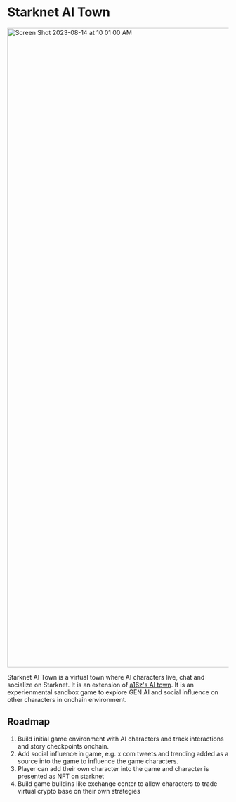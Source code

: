# Starknet AI Town

<img width="1454" alt="Screen Shot 2023-08-14 at 10 01 00 AM" src="https://github.com/a16z-infra/ai-town/assets/3489963/a4c91f17-23ed-47ec-8c4e-9f9a8505057d">

Starknet AI Town is a virtual town where AI characters live, chat and socialize on Starknet. It is an extension of [a16z's AI town](https://github.com/a16z-infra/ai-town). It is an experienmental sandbox game to explore GEN AI and social influence on other characters in onchain environment.

## Roadmap

1. Build initial game environment with AI characters and track interactions and story checkpoints onchain.
2. Add social influence in game, e.g. x.com tweets and trending added as a source into the game to influence the game characters.
3. Player can add their own character into the game and character is presented as NFT on starknet
4. Build game buildins like exchange center to allow characters to trade virtual crypto base on their own strategies

